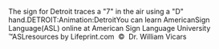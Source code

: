 The sign for Detroit traces a "7" in the air using a "D" hand.DETROIT:Animation:DetroitYou can learn AmericanSign 
		Language(ASL) online at American Sign Language University ™ASLresources 
		by Lifeprint.com  ©  Dr. William Vicars